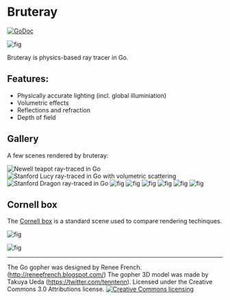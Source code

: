 # Bruteray
[![GoDoc](https://godoc.org/github.com/barnex/bruteray/api?status.svg)](https://godoc.org/github.com/barnex/bruteray/api)

![fig](mascot.jpg) 

Bruteray is physics-based ray tracer in Go.


## Features:

  * Physically accurate lighting (incl. global illuminiation)
  * Volumetric effects
  * Reflections and refraction
  * Depth of field

## Gallery

A few scenes rendered by bruteray:

![Newell teapot ray-traced in Go](shots/2024-teapot.jpg) 
![Stanford Lucy ray-traced in Go with volumetric scattering](shots/2025-teapot.jpg) 
![Stanford Dragon ray-traced in Go](shots/2026-pool.jpg) 
![fig](shots/063.jpg) 
![fig](shots/principia.jpg) 
![fig](shots/bouy.jpg) 
![fig](shots/check.jpg) 
![fig](shots/gothic.jpg) 
![fig](shots/cementary.jpg) 

## Cornell box

The [Cornell box](https://en.wikipedia.org/wiki/Cornell_box) is a standard scene used to compare rendering techinques.

![fig](shots/042.jpg)

![fig](shots/044.jpg)


----
The Go gopher was designed by Renee French. (http://reneefrench.blogspot.com/) The gopher 3D model was made by Takuya Ueda (https://twitter.com/tenntenn). Licensed under the Creative Commons 3.0 Attributions license.
<a rel="license" href="http://creativecommons.org/licenses/by/3.0/deed.ja">
    <img alt="Creative Commons licensing" style="border-width:0" src="http://i.creativecommons.org/l/by/3.0/88x31.png" />
</a>
